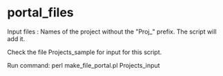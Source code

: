 # portal_files
Input files : Names of the project without the "Proj_"  prefix. The script will add it. 

Check the file Projects_sample for input for this script. 

Run command: 
perl make_file_portal.pl Projects_input 
